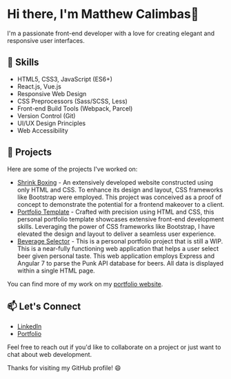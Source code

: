 # Hi there, I'm Matthew Calimbas👋

I'm a passionate front-end developer with a love for creating elegant and responsive user interfaces. 

## 💼 Skills

- HTML5, CSS3, JavaScript (ES6+)
- React.js, Vue.js
- Responsive Web Design
- CSS Preprocessors (Sass/SCSS, Less)
- Front-end Build Tools (Webpack, Parcel)
- Version Control (Git)
- UI/UX Design Principles
- Web Accessibility

## 🚀 Projects

Here are some of the projects I've worked on:

- [Shrink Boxing](https://mattycalimbas.github.io/fatboyshrinkboxing/) - An extensively developed website constructed using only HTML and CSS. To enhance its design and layout, CSS frameworks like Bootstrap were employed. This project was conceived as a proof of concept to demonstrate the potential for a frontend makeover to a client.
- [Portfolio Template](https://github.com/MattyCalimbas/portfolio) - Crafted with precision using HTML and CSS, this personal portfolio template showcases extensive front-end development skills. Leveraging the power of CSS frameworks like Bootstrap, I have elevated the design and layout to deliver a seamless user experience. 
- [Beverage Selector](https://beerselector-production.up.railway.app/) - This is a personal portfolio project that is still a WIP. This is a near-fully functioning web application that helps a user select beer given personal taste. This web application employs Express and Angular 7 to parse the Punk API database for beers. All data is displayed within a single HTML page.

You can find more of my work on my [portfolio website](https://www.mattcalimbas.com/).


## 📫 Let's Connect

- [LinkedIn](https://www.linkedin.com/in/matthew-calimbas/)
- [Portfolio](https://www.mattcalimbas.com/)

Feel free to reach out if you'd like to collaborate on a project or just want to chat about web development. 

Thanks for visiting my GitHub profile! 😄

